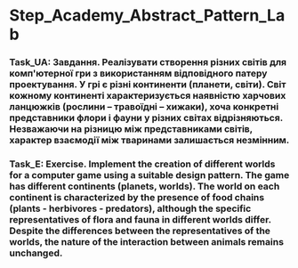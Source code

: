 # Step_Academy_Abstract_Pattern_Lab
### Task_UA: Завдання. Реалізувати створення різних світів для комп'ютерної гри з використанням відповідного патеру проектування. У грі є різні континенти (планети, світи). Світ кожному континенті характеризується наявністю харчових ланцюжків (рослини – травоїдні – хижаки), хоча конкретні представники флори і фауни у різних світах відрізняються. Незважаючи на різницю між представниками світів, характер взаємодії між тваринами залишається незмінним.
### Task_E: Exercise. Implement the creation of different worlds for a computer game using a suitable design pattern. The game has different continents (planets, worlds). The world on each continent is characterized by the presence of food chains (plants - herbivores - predators), although the specific representatives of flora and fauna in different worlds differ. Despite the differences between the representatives of the worlds, the nature of the interaction between animals remains unchanged.

